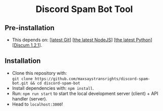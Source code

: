 <h1 align="center" style="border-bottom: none !important; margin-bottom: 5px !important;">Discord Spam Bot Tool</h1>

## Pre-installation
* This depends on: [<a href="https://git-scm.com/download/win">latest Git</a>] [<a href="https://nodejs.org/en/">the latest NodeJS</a>] [<a href="https://www.python.org/downloads/">the latest Python</a>] [<a href="https://github.com/Merubokkusu/Discord-S.C.U.M/releases/tag/v1.2.1">Discum 1.2.1</a>].

## Installation
* Clone this repository with:<br/>
`git clone https://github.com/maxsaystransrights/discord-spam-bot.git && cd discord-spam-bot`
* Install dependencies with: `npm install`.
* Run: `npm run start` to start the local development server (client) + API handler (server).
* Head to `localhost:3000`!


